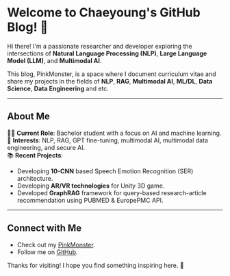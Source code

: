 # Welcome to Chaeyoung's GitHub Blog! 🌟  

Hi there! I'm a passionate researcher and developer exploring the intersections of **Natural Language Processing (NLP)**, **Large Language Model (LLM)**, and **Multimodal AI**.  

This blog, PinkMonster, is a space where I document curriculum vitae and share my projects in the fields of **NLP**, **RAG**, **Multimodal AI**, **ML/DL**, **Data Science**, **Data Engineering** and etc.  

---

## About Me  
👩‍💻 **Current Role**: Bachelor student with a focus on AI and machine learning.  
🧠 **Interests**: NLP, RAG, GPT fine-tuning, multimodal AI, multimodal data engineering, and secure AI.  
📚 **Recent Projects**:  
- Developing **10-CNN** based Speech Emotion Recognition (SER) architecture.  
- Developing **AR/VR technologies** for Unity 3D game.  
- Developed **GraphRAG** framework for query-based research-article recommendation using PUBMED & EuropePMC API.  

---

## Connect with Me  
- Check out my [PinkMonster](https://yoooousir.github.io/).
- Follow me on [GitHub](https://github.com/yoooousir).  

Thanks for visiting! I hope you find something inspiring here. 🌈  
